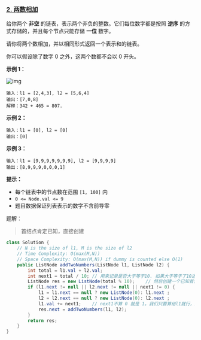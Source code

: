 ### [2. 两数相加](https://leetcode-cn.com/problems/add-two-numbers/)

给你两个 **非空** 的链表，表示两个非负的整数。它们每位数字都是按照 **逆序** 的方式存储的，并且每个节点只能存储 **一位** 数字。

请你将两个数相加，并以相同形式返回一个表示和的链表。

你可以假设除了数字 0 之外，这两个数都不会以 0 开头。 

**示例 1：**

![img](https://assets.leetcode-cn.com/aliyun-lc-upload/uploads/2021/01/02/addtwonumber1.jpg)

```
输入：l1 = [2,4,3], l2 = [5,6,4]
输出：[7,0,8]
解释：342 + 465 = 807.
```

**示例 2：**

```
输入：l1 = [0], l2 = [0]
输出：[0]
```

**示例 3：**

```
输入：l1 = [9,9,9,9,9,9,9], l2 = [9,9,9,9]
输出：[8,9,9,9,0,0,0,1]
```

**提示：**

- 每个链表中的节点数在范围 `[1, 100]` 内
- `0 <= Node.val <= 9`
- 题目数据保证列表表示的数字不含前导零

题解：

> 首结点肯定已知，直接创建

```java
class Solution {
    // N is the size of l1, M is the size of l2
    // Time Complexity: O(max(M,N))
    // Space Complexity: O(max(M,N)) if dummy is counted else O(1)
    public ListNode addTwoNumbers(ListNode l1, ListNode l2) {
        int total = l1.val + l2.val;
        int next1 = total / 10;	// 用来记录是否大于等于10. 如果大于等于了10返回1，没超过返回0
        ListNode res = new ListNode(total % 10);	// 然后创建一个已知首位结点的新链表
        if (l1.next != null || l2.next != null || next1 != 0) {
            l1 = l1.next == null ? new ListNode(0): l1.next ;
            l2 = l2.next == null ? new ListNode(0): l2.next ;
            l1.val += next1;	// next1不算 0 就是 1。我们只要算给l1就行，给l2也可。
            res.next = addTwoNumbers(l1, l2);
        }
        return res;
    }
}
```

